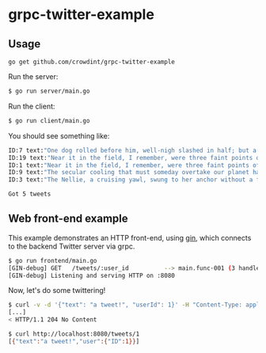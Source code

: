 # grpc-twitter-example

## Usage

`go get github.com/crowdint/grpc-twitter-example`

Run the server:
```bash
$ go run server/main.go
```

Run the client:
```bash
$ go run client/main.go
```

You should see something like:
```bash
ID:7 text:"One dog rolled before him, well-nigh slashed in half; but a second had him by the thigh, a third gripped his collar be- hind, and a fourth h" user:<ID:1 >
ID:19 text:"Near it in the field, I remember, were three faint points of light, three telescopic stars infinitely remote, and all around it was the unfa" user:<ID:1 >
ID:1 text:"Near it in the field, I remember, were three faint points of light, three telescopic stars infinitely remote, and all around it was the unfa" user:<ID:1 >
ID:9 text:"The secular cooling that must someday overtake our planet has already gone far indeed with our neighbour.It was at this time that the meetin" user:<ID:1 >
ID:3 text:"The Nellie, a cruising yawl, swung to her anchor without a flutter of the sails, and was at rest.One dog rolled before him, well-nigh slashe" user:<ID:1 >

Got 5 tweets
```

## Web front-end example

This example demonstrates an HTTP front-end, using [gin](https://github.com/gin-gonic/gin), which connects to the backend Twitter server via grpc.

```bash
$ go run frontend/main.go
[GIN-debug] GET   /tweets/:user_id          --> main.func·001 (3 handlers)
[GIN-debug] Listening and serving HTTP on :8080
```

Now, let's do some twittering!
```bash
$ curl -v -d '{"text": "a tweet!", "userId": 1}' -H "Content-Type: application/json" -XPOST http://localhost:8080/tweet/1
[...]
< HTTP/1.1 204 No Content

$ curl http://localhost:8080/tweets/1
[{"text":"a tweet!","user":{"ID":1}}]
```
